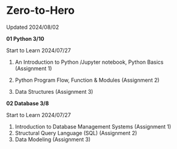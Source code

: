 # Zero-to-Hero

Updated 2024/08/02

**01 Python 3/10**

Start to Learn 2024/07/27

1. An Introduction to Python /Jupyter notebook, Python Basics
   (Assignment 1)

2. Python Program Flow, Function & Modules
   (Assignment 2)
3. Data Structures
   (Assignment 3)


**02 Database 3/8**

Start to Learn 2024/07/27

1. Introduction to Database Management Systems
  (Assignment 1) 
2. Structural Query Language (SQL)
  (Assignment 2) 
3. Data Modeling
  (Assignment 3) 
